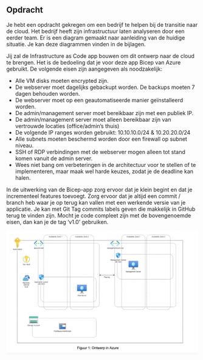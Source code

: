 ## Opdracht

Je hebt een opdracht gekregen om een bedrijf te helpen bij de transitie naar de cloud. Het bedrijf heeft zijn infrastructuur laten analyseren door een eerder team. Er is een diagram gemaakt naar aanleiding van de huidige situatie. Je kan deze diagrammen vinden in de bijlagen. 

Jij zal de Infrastructure as Code app bouwen om dit ontwerp naar de cloud te brengen. Het is de bedoeling dat je voor deze app Bicep van Azure gebruikt. De volgende eisen zijn aangegeven als noodzakelijk:

- Alle VM disks moeten encrypted zijn.
- De webserver moet dagelijks gebackupt worden. De backups moeten 7 dagen behouden worden.
- De webserver moet op een geautomatiseerde manier geïnstalleerd worden.
- De admin/management server moet bereikbaar zijn met een publiek IP.
- De admin/management server moet alleen bereikbaar zijn van vertrouwde locaties (office/admin’s thuis)
- De volgende IP ranges worden gebruikt: 10.10.10.0/24 & 10.20.20.0/24
- Alle subnets moeten beschermd worden door een firewall op subnet niveau.
- SSH of RDP verbindingen met de webserver mogen alleen tot stand komen vanuit de admin server.
- Wees niet bang om verbeteringen in de architectuur voor te stellen of te implementeren, maar maak wel harde keuzes, zodat je de deadline kan halen.

In de uitwerking van de Bicep-app zorg ervoor dat je klein begint en dat je incrementeel features toevoegt. Zorg ervoor dat je altijd een commit / branch heb waar je op terug kan vallen met een werkende versie van je applicatie. Je kan met Git Tag commits labels geven die makkelijk in GitHub terug te vinden zijn. Mocht je code compleet zijn met de bovengenoemde eisen, dan kan je de tag ‘v1.0’ gebruiken.

![screenshot](../../../00_includes/Project%20/dia.png)

